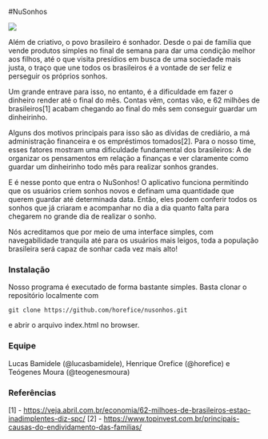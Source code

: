 #NuSonhos

![](https://i.ibb.co/jDkSwLd/undraw-dreamer-gxxi.png)

Além de criativo, o povo brasileiro é sonhador. Desde o pai de família que vende produtos simples no final de semana para dar uma condição melhor aos filhos, até o que visita presídios em busca de uma sociedade mais justa, o traço que une todos os brasileiros é a vontade de ser feliz e perseguir os próprios sonhos. 

Um grande entrave para isso, no entanto, é a dificuldade em fazer o dinheiro render até o final do mês. Contas vêm, contas vão, e 62 milhões de brasileiros[1] acabam chegando ao final do mês sem conseguir guardar um dinheirinho. 

Alguns dos motivos principais para isso são as dívidas de crediário, a má administração financeira e os empréstimos tomados[2]. Para o nosso time, esses fatores mostram uma dificuldade fundamental dos brasileiros: A de organizar os pensamentos em relação a finanças e ver claramente como guardar um dinheirinho todo mês para realizar sonhos grandes. 

E é nesse ponto que entra o NuSonhos! O aplicativo funciona permitindo que os usuários criem sonhos novos e definam uma quantidade que querem guardar até determinada data. Então, eles podem conferir todos os sonhos que já criaram e acompanhar no dia a dia quanto falta para chegarem no grande dia de realizar o sonho. 

Nós acreditamos que por meio de uma interface simples, com navegabilidade tranquila até para os usuários mais leigos, toda a população brasileira será capaz de sonhar cada vez mais alto!

### Instalação 

Nosso programa é executado de forma bastante simples. Basta clonar o repositório localmente com 

```
git clone https://github.com/horefice/nusonhos.git
```

e abrir o arquivo index.html no browser.

### Equipe 

Lucas Bamidele (@lucasbamidele), Henrique Orefice (@horefice) e Teógenes Moura (@teogenesmoura)

### Referências
[1] - https://veja.abril.com.br/economia/62-milhoes-de-brasileiros-estao-inadimplentes-diz-spc/
[2] - https://www.topinvest.com.br/principais-causas-do-endividamento-das-familias/
